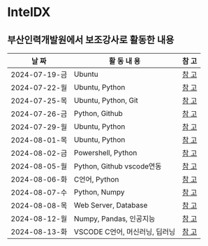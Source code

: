 # IntelDX

## 부산인력개발원에서 보조강사로 활동한 내용

| 날 짜 | 활 동 내 용 | 참 고 | 
| ----- | ----- | ----- |
| 2024-07-19-금 | Ubuntu | [참 고](./2024-07-19/) |
| 2024-07-22-월 | Ubuntu, Python | [참 고](./2024-07-22/) |
| 2024-07-25-목 | Ubuntu, Python, Git | [참 고](./2024-07-25/) |
| 2024-07-26-금 | Python, Github | [참 고](./2024-07-26/) |
| 2024-07-29-월 | Ubuntu, Python | [참 고](./2024-07-29/) |
| 2024-08-01-목 | Ubuntu, Python | [참 고](./2024-08-01/) |
| 2024-08-02-금 | Powershell, Python | [참 고](./2024-08-02/) |
| 2024-08-05-월 | Python, Github vscode연동 | [참 고](./2024-08-05/) |
| 2024-08-06-화 | C언어, Python | [참 고](./2024-08-06/) |
| 2024-08-07-수 | Python, Numpy | [참 고](./2024-08-07/) |
| 2024-08-08-목 | Web Server, Database | [참 고](./2024-08-08/) |
| 2024-08-12-월 | Numpy, Pandas, 인공지능 | [참 고](./2024-08-12/) |
| 2024-08-13-화 | VSCODE C언어, 머신러닝, 딥러닝 | [참 고](./2024-08-13/) |